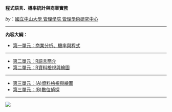 
**程式語言、機率統計與商業實務**

*by*：[國立中山大學 管理學院 管理學術研究中心](https://bap.cm.nsysu.edu.tw/)

<hr>

**內容大綱：**

* [第一單元：商業分析、機率與程式](https://gtonychuo.github.io/2019RPB/unit01/unit01.html)

<hr>

* [第二單元：R語言簡介](https://gtonychuo.github.io/2019RPB/unit02/unit02a.html)
* [第二單元：R資料檢視與繪圖](https://gtonychuo.github.io/2019RPB/unit02/unit02b.html)

<hr>

* [第三單元：(A)資料檢視與繪圖](https://gtonychuo.github.io/2019RPB/unit03/unit03a.html)
* [第三單元：(B)數位偵探](https://gtonychuo.github.io/2019RPB/unit03/unit03b.html)

<hr>

![](http://bap.cm.nsysu.edu.tw/wp-content/uploads/2019/02/cm_nsysu80.png "")


